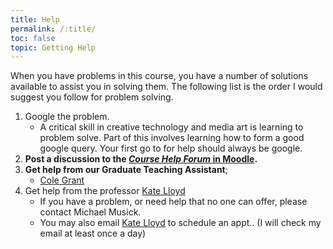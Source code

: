 ```yaml
---
title: Help
permalink: /:title/
toc: false
topic: Getting Help
---
```



When you have problems in this course, you have a number of solutions available to assist you in solving them. The following list is the order I would suggest you follow for problem solving.

1. Google the problem.
    - A critical skill in creative technology and media art is learning to problem solve. Part of this involves learning how to form a good google query. Your first go to for help should always be google.
2. **Post a discussion to the [_Course Help Forum_ in Moodle](https://moodle.umt.edu/mod/hsuforum/view.php?id=1951688).**
3. **Get help from our Graduate Teaching Assistant**;
   - [Cole Grant](mailto:cole.grant@umconnect.umt.edu)
4. Get help from the professor [Kate Lloyd]({{site.baseurl}}/instructors/)
    - If you have a problem, or need help that no one can offer, please contact Michael Musick.
    - You may also email [Kate Lloyd](mailto:kate.lloyd@umconnect.umt.edu) to schedule an appt.. (I will check my email at least once a day)
      
